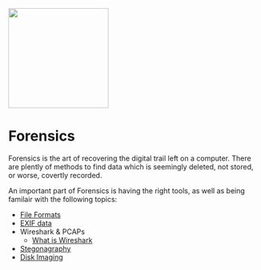 <img class="no-zoom pull-right" width="200px" src="/images/forensics.png">

# Forensics

Forensics is the art of recovering the digital trail left on a computer. There are plently of methods to find data which is seemingly deleted, not stored, or worse, covertly recorded.

An important part of Forensics is having the right tools, as well as being familair with the following topics:

 * [File Formats](/forensics/what-are-file-formats/)
 * [EXIF data](/forensics/what-is-metadata/)
 * Wireshark & PCAPs
    * [What is Wireshark](/forensics/what-is-wireshark/)
 * [Stegonagraphy](/forensics/what-is-stegonagraphy/)
 * [Disk Imaging](/forensics/what-is-disk-imaging/)

<!--
## Challenges

### Easy

- [Android 1](/challenges/2011/forensics/android1.md)
- [Android 2](/challenges/2011/forensics/android2.md)
- [Evil Burritos 1](/challenges/2011/forensics/evilburritos.md)
- [Hardware](/challenges/2011/forensics/hardware.md)
- [Networking 101](/challenges/2011/forensics/networking101.md)
- [Lemieux.pcap](/challenges/2012/forensics/lemieux.pcap.md)
- [Telnet.pcap](/challenges/2012/forensics/telnet.pcap.md)
- [Version1.png](/challenges/2012/forensics/version1.png.md)
- [Version2.png](/challenges/2012/forensics/version2.png.md)
- [Missed Registration-hidden](/challenges/2017/forensics/missed_registration.md)
- [Clams Don)t Dance](/challenges/2016/forensics/Clams_Dont_Dance.md)
- [Kill](/challenges/2016/forensics/Kill.md)
- [Brainfun](/challenges/2016/forensics/brainfun.md)
- [Evidence.zip](/challenges/2016/forensics/evidence.zip.md)
- [Watchword](/challenges/2016/forensics/Watchword.md)
- [Phish it, Phish it Good](/challenges/2015/forensics/phish-it-phish-it-good.md)
- [Said Zed](/challenges/2013/Forensics/saidzed.md)
- [Black and White](/challenges/2013/Forensics/Black_and_White.md)
- [Pcapin](/challenges/2015/forensics/pcapin.md)
- [Keep Calm and CTF](/challenges/2015/forensics/keep-calm-and-ctf.md)
- [Transfer](/challenges/2015/forensics/net.md)
- [Flash](/challenges/2015/forensics/flash.md)
- [Dumptster Diving](/challenges/2014/forensics/dumpster_diving.md)

### Medium

- [Dongle.pcap](/challenges/2012/forensics/dongle.pcap.md)
- [Patch Management](/challenges/2011/forensics/patchmanagement.md)
- [Evil Burritos 2](/challenges/2011/forensics/evilburritos2.md)
- [deeeeeeaaaaaadbeeeeeeeeeef](/challenges/2013/Forensics/Deeeeeeaaaaaadbeeeeeeeeeef.md)
- [Best Router](/challenges/2017/forensics/best_router.md)
- [Thoroughly Stripped](/challenges/2017/forensics/thoroughlyStripped.md)
- [Pure Poetry](/challenges/2016/forensics/pure_poetry.md)
- [Yaar Haar Fiddle Dee Dee](/challenges/2016/forensics/Yaar_Haar_Fiddle_Dee_Dee.md)
- [Yaar Haar 2](/challenges/2016/forensics/yaar_haar_2.md)
- [Airport](/challenges/2015/forensics/airport.md)
- [Obscurity](/challenges/2014/forensics/obscurity.md)
- [Why Not SFTP](/challenges/2014/forensics/why_not_sftp__.md)

### Hard

- [Forensics 1 (2012)](/challenges/2012/forensics/forensics1.md)
- [Forensics 2 (2012)](/challenges/2012/forensics/forensics2.md)
- [Timewave-zero.pcap](/challenges/2012/forensics/timewave-zero.pcap.md)
- [Core](/challenges/2012/forensics/core.md)
- [Love Letter](/challenges/2011/forensics/loveletter.md)
- [Mandient](/challenges/2015/forensics/mandiant.md)
- [Ransomwhere](/challenges/2015/forensics/ransomewhere.md)
- [Sharpturn](/challenges/2015/forensics/sharpturn.md)
- [Aristotle](/challenges/2014/forensics/aristotle_-_Wiens.md)
- [Fluffy No More](/challenges/2014/forensics/Fluffy_No_More.md)
-->
